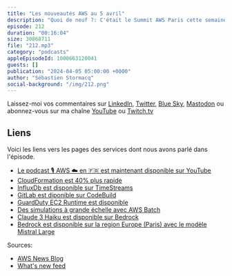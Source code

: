 ```yaml
---
title: "Les nouveautés AWS au 5 avril"
description: "Quoi de neuf ?: C'était le Summit AWS Paris cette semaine, plus de 9000 personnes ce sont croisées au Palais des congrès de Paris. AWS a annoncé la disponibilité de Bedrock sur la région eu-west-3 et du modèle Mistral Large. Dans cet épisode, je parlerai aussi de CloudFormation qui est 40% plus rapide pour déployer vos infrastructures - je vous explique comment. Il y a de l'info aussi sur AWS Batch, CodeBuild et sur InfluxDB."
episode: 212
duration: "00:16:04"
size: 30868711
file: "212.mp3"
category: "podcasts"
appleEpisodeId: 1000663120041
guests: []
publication: "2024-04-05 05:00:00 +0000"
author: "Sébastien Stormacq"
social-background: "/img/212.png"
---
```


Laissez-moi vos commentaires sur [LinkedIn](https://www.linkedin.com/in/sebastienstormacq/), [Twitter](https://twitter.com/sebsto), [Blue Sky](https://bsky.app/profile/sebsto.bsky.social), [Mastodon](https://awscommunity.social/@sebsto) ou abonnez-vous sur ma chaîne [YouTube](https://www.youtube.com/sebsto) ou [Twitch.tv](https://www.twitch.tv/sebAWS)

## Liens

Voici les liens vers les pages des services dont nous avons parlé dans l'épisode.

- [Le podcast 🎙 AWS ☁️ en 🇫🇷 est maintenant disponible sur YouTube](https://www.youtube.com/watch?v=FoiENh1_kjU&list=PLZ_TUMnTqfu9lG7nh_3VHJ1iM2q9grWvd&pp=gAQBiAQB)
- [CloudFormation est 40% plus rapide](https://aws.amazon.com/blogs/devops/how-we-sped-up-aws-cloudformation-deployments-with-optimistic-stabilization/)
- [InfluxDb est disponible sur TimeStreams](https://aws.amazon.com/blogs/aws/run-and-manage-open-source-influxdb-databases-with-amazon-timestream/)
- [GitLab est diponible sur CodeBuild](https://docs.aws.amazon.com/codebuild/latest/userguide/create-project-console.html#create-project-console-source)
- [GuardDuty EC2 Runtime est disponible](https://aws.amazon.com/blogs/aws/amazon-guardduty-ec2-runtime-monitoring-is-now-generally-available/)
- [Des simulations à grande échelle avec AWS Batch](https://aws.amazon.com/blogs/aws/run-large-scale-simulations-with-aws-batch-multi-container-jobs/)
- [Claude 3 Haiku est disponible sur Bedrock](https://aws.amazon.com/blogs/aws/anthropics-claude-3-haiku-model-is-now-available-in-amazon-bedrock/)
- [Bedrock est disponible sur la region Europe (Paris) avec le modèle Mistral Large](https://aws.amazon.com/blogs/aws/tackle-complex-reasoning-tasks-with-mistral-large-now-available-on-amazon-bedrock/)

Sources: 

- [AWS News Blog](https://aws.amazon.com/blogs/aws/)
- [What's new feed](https://aws.amazon.com/about-aws/whats-new/2023/)
